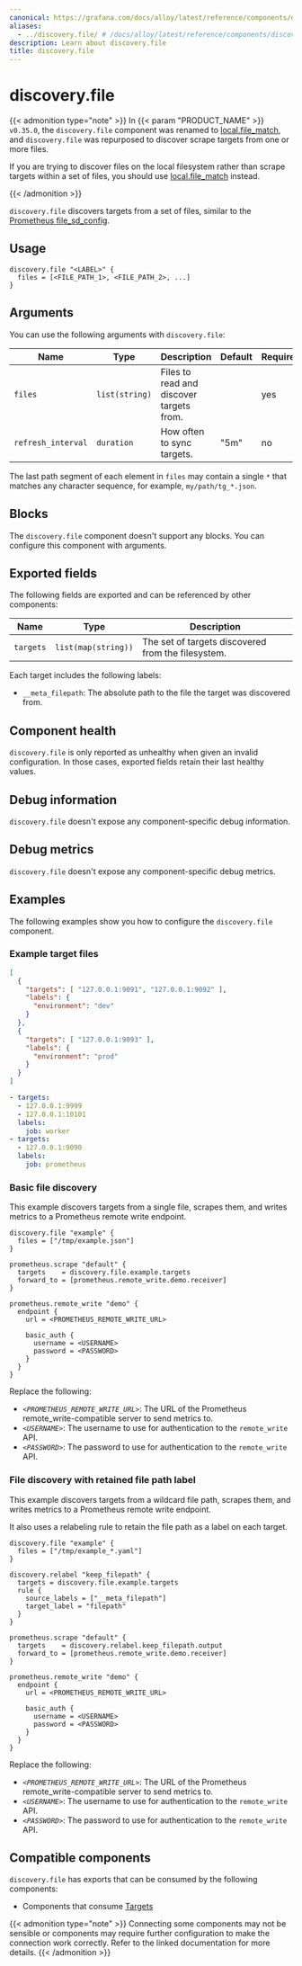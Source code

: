 ```yaml
---
canonical: https://grafana.com/docs/alloy/latest/reference/components/discovery/discovery.file/
aliases:
  - ../discovery.file/ # /docs/alloy/latest/reference/components/discovery.file/
description: Learn about discovery.file
title: discovery.file
---
```


# discovery.file

{{< admonition type="note" >}}
In {{< param "PRODUCT_NAME" >}} `v0.35.0`, the `discovery.file` component was renamed to [local.file_match][], and `discovery.file` was repurposed to discover scrape targets from one or more files.

If you are trying to discover files on the local filesystem rather than scrape targets within a set of files, you should use [local.file_match][] instead.

[local.file_match]: ../../local/local.file_match/
{{< /admonition >}}

`discovery.file` discovers targets from a set of files, similar to the [Prometheus file_sd_config](https://prometheus.io/docs/prometheus/latest/configuration/configuration/#file_sd_config).

## Usage

```alloy
discovery.file "<LABEL>" {
  files = [<FILE_PATH_1>, <FILE_PATH_2>, ...]
}
```

## Arguments

You can use the following arguments with `discovery.file`:

Name               | Type           | Description                              | Default | Required
-------------------|----------------|------------------------------------------|---------|---------
`files`            | `list(string)` | Files to read and discover targets from. |         | yes
`refresh_interval` | `duration`     | How often to sync targets.               | "5m"    | no

The last path segment of each element in `files` may contain a single `*` that matches any character sequence, for example, `my/path/tg_*.json`.

## Blocks

The `discovery.file` component doesn't support any blocks. You can configure this component with arguments.

## Exported fields

The following fields are exported and can be referenced by other components:

Name      | Type                | Description
----------|---------------------|---------------------------------------------------
`targets` | `list(map(string))` | The set of targets discovered from the filesystem.

Each target includes the following labels:

* `__meta_filepath`: The absolute path to the file the target was discovered from.

## Component health

`discovery.file` is only reported as unhealthy when given an invalid configuration.
In those cases, exported fields retain their last healthy values.

## Debug information

`discovery.file` doesn't expose any component-specific debug information.

## Debug metrics

`discovery.file` doesn't expose any component-specific debug metrics.

## Examples

The following examples show you how to configure the `discovery.file` component.

### Example target files

```json
[
  {
    "targets": [ "127.0.0.1:9091", "127.0.0.1:9092" ],
    "labels": {
      "environment": "dev"
    }
  },
  {
    "targets": [ "127.0.0.1:9093" ],
    "labels": {
      "environment": "prod"
    }
  }
]
```

```yaml
- targets:
  - 127.0.0.1:9999
  - 127.0.0.1:10101
  labels:
    job: worker
- targets:
  - 127.0.0.1:9090
  labels:
    job: prometheus
```

### Basic file discovery

This example discovers targets from a single file, scrapes them, and writes metrics to a Prometheus remote write endpoint.

```alloy
discovery.file "example" {
  files = ["/tmp/example.json"]
}

prometheus.scrape "default" {
  targets    = discovery.file.example.targets
  forward_to = [prometheus.remote_write.demo.receiver]
}

prometheus.remote_write "demo" {
  endpoint {
    url = <PROMETHEUS_REMOTE_WRITE_URL>

    basic_auth {
      username = <USERNAME>
      password = <PASSWORD>
    }
  }
}
```

Replace the following:

* _`<PROMETHEUS_REMOTE_WRITE_URL>`_: The URL of the Prometheus remote_write-compatible server to send metrics to.
* _`<USERNAME>`_: The username to use for authentication to the `remote_write` API.
* _`<PASSWORD>`_: The password to use for authentication to the `remote_write` API.

### File discovery with retained file path label

This example discovers targets from a wildcard file path, scrapes them, and writes metrics to a Prometheus remote write endpoint.

It also uses a relabeling rule to retain the file path as a label on each target.

```alloy
discovery.file "example" {
  files = ["/tmp/example_*.yaml"]
}

discovery.relabel "keep_filepath" {
  targets = discovery.file.example.targets
  rule {
    source_labels = ["__meta_filepath"]
    target_label = "filepath"
  }
}

prometheus.scrape "default" {
  targets    = discovery.relabel.keep_filepath.output
  forward_to = [prometheus.remote_write.demo.receiver]
}

prometheus.remote_write "demo" {
  endpoint {
    url = <PROMETHEUS_REMOTE_WRITE_URL>

    basic_auth {
      username = <USERNAME>
      password = <PASSWORD>
    }
  }
}
```

Replace the following:

* _`<PROMETHEUS_REMOTE_WRITE_URL>`_: The URL of the Prometheus remote_write-compatible server to send metrics to.
* _`<USERNAME>`_: The username to use for authentication to the `remote_write` API.
* _`<PASSWORD>`_: The password to use for authentication to the `remote_write` API.

<!-- START GENERATED COMPATIBLE COMPONENTS -->

## Compatible components

`discovery.file` has exports that can be consumed by the following components:

- Components that consume [Targets](../../../compatibility/#targets-consumers)

{{< admonition type="note" >}}
Connecting some components may not be sensible or components may require further configuration to make the connection work correctly.
Refer to the linked documentation for more details.
{{< /admonition >}}

<!-- END GENERATED COMPATIBLE COMPONENTS -->
